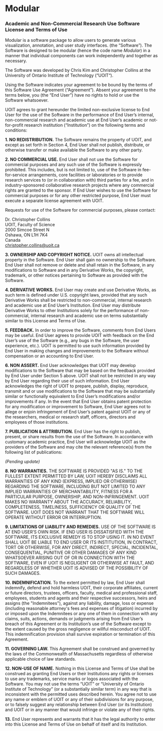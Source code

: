 # Modular

### Academic and Non-Commercial Research Use Software License and Terms of Use

Modular is a software package to allow users to generate various
visualization, annotation, and user study interfaces. (the “Software”).
The Software is designed to be modular (hence the code name
*Modular*) in a manner that individual components can work independently
and together as necessary.

The Software was developed by Chris Kim and Christopher Collins at the 
University of Ontario Institute of Technology (“UOIT“).

Using the Software indicates your agreement to be bound by the terms
of this Software Use Agreement (“Agreement”). Absent your agreement
to the terms below, you (the “End User”) have no rights to hold or
use the Software whatsoever.  

UOIT agrees to grant hereunder the limited non-exclusive license
to End User for the use of the Software in the performance of End
User’s internal, non-commercial research and academic use at End
User’s academic or not-for-profit research institution
(“Institution”) on the following terms and conditions:

**1.  NO REDISTRIBUTION.** The Software remains the property of UOIT, and except as set forth in Section 4, End User shall not publish, distribute, or otherwise transfer or make
available the Software to any other party.

**2.  NO COMMERCIAL USE.** End User shall not use the Software for
commercial purposes and any such use of the Software is expressly
prohibited. This includes, but is not limited to, use of the
Software in fee-for-service arrangements, core facilities or
laboratories or to provide research services to (or in collaboration
with) third parties for a fee, and in industry-sponsored
collaborative research projects where any commercial rights are
granted to the sponsor. If End User wishes to use the Software for
commercial purposes or for any other restricted purpose, End User
must execute a separate license agreement with UOIT.

Requests for use of the Software for commercial purposes, please
contact:

Dr. Christopher Collins\
UOIT, Faculty of Science\
2000 Simcoe Street N\
Oshawa, ON L1H 7K4\
Canada\
christopher.collins@uoit.ca

**3.  OWNERSHIP AND COPYRIGHT NOTICE.** UOIT owns all intellectual property in the Software. End User shall gain no ownership to the Software. End User shall not remove or delete and
shall retain in the Software, in any modifications to Software and
in any Derivative Works, the copyright, trademark, or other notices
pertaining to Software as provided with the Software.

**4.  DERIVATIVE WORKS.** End User may create and use Derivative Works,
as such term is defined under U.S. copyright laws, provided that any
such Derivative Works shall be restricted to non-commercial,
internal research and academic use at End User’s Institution. End
User may distribute Derivative Works to other Institutions solely
for the performance of non-commercial, internal research and
academic use on terms substantially similar to this License and
Terms of Use.

**5.  FEEDBACK.** In order to improve the Software, comments from End
Users may be useful. End User agrees to provide UOIT with
feedback on the End User’s use of the Software (e.g., any bugs in
the Software, the user experience, etc.).  UOIT is permitted to
use such information provided by End User in making changes and
improvements to the Software without compensation or an accounting
to End User.

**6.  NON ASSERT.** End User acknowledges that UOIT may develop modifications to the Software that
may be based on the feedback provided by End User under Section 5
above. UOIT shall not be
restricted in any way by End User regarding their use of such
information.  End User acknowledges the right of UOIT to prepare, publish, display, reproduce,
transmit and or use modifications to the Software that may be
substantially similar or functionally equivalent to End User’s
modifications and/or improvements if any.  In the event that End
User obtains patent protection for any modification or improvement
to Software, End User agrees not to allege or enjoin infringement of
End User’s patent against UOIT or any of the researchers, medical or research staff, officers,
directors and employees of those institutions.  

**7.  PUBLICATION & ATTRIBUTION.** End User has the right to publish,
present, or share results from the use of the Software.  In
accordance with customary academic practice, End User will
acknowledge UOIT as the providers of the Software and may cite the relevant reference(s) from the following list of publications:

_(Pending update)_

**8.  NO WARRANTIES.** THE SOFTWARE IS PROVIDED "AS IS." TO THE FULLEST
EXTENT PERMITTED BY LAW, UOIT HEREBY DISCLAIMS ALL WARRANTIES OF ANY KIND (EXPRESS, IMPLIED OR
OTHERWISE) REGARDING THE SOFTWARE, INCLUDING BUT NOT LIMITED TO ANY
IMPLIED WARRANTIES OF MERCHANTABILITY, FITNESS FOR A PARTICULAR
PURPOSE, OWNERSHIP, AND NON-INFRINGEMENT.  UOIT MAKES NO WARRANTY ABOUT THE ACCURACY,
RELIABILITY, COMPLETENESS, TIMELINESS, SUFFICIENCY OR QUALITY OF THE
SOFTWARE.  UOIT DOES NOT WARRANT
THAT THE SOFTWARE WILL OPERATE WITHOUT ERROR OR INTERRUPTION.

**9.  LIMITATIONS OF LIABILITY AND REMEDIES.** USE OF THE SOFTWARE IS AT
END USER’S OWN RISK. IF END USER IS DISSATISFIED WITH THE SOFTWARE,
ITS EXCLUSIVE REMEDY IS TO STOP USING IT.  IN NO EVENT SHALL
UOIT BE LIABLE TO END USER OR
ITS INSTITUTION, IN CONTRACT, TORT OR OTHERWISE, FOR ANY DIRECT,
INDIRECT, SPECIAL, INCIDENTAL, CONSEQUENTIAL, PUNITIVE OR OTHER
DAMAGES OF ANY KIND WHATSOEVER ARISING OUT OF OR IN CONNECTION WITH
THE SOFTWARE, EVEN IF UOIT IS
NEGLIGENT OR OTHERWISE AT FAULT, AND REGARDLESS OF WHETHER UOIT IS ADVISED OF THE POSSIBILITY OF
SUCH DAMAGES.

**10. INDEMNIFICATION.** To the extent permitted by law, End User shall
indemnify, defend and hold harmless UOIT, their corporate affiliates, current or future directors,
trustees, officers, faculty, medical and professional staff,
employees, students and agents and their respective successors,
heirs and assigns (the "Indemnitees"), against any liability,
damage, loss or expense (including reasonable attorney's fees and
expenses of litigation) incurred by or imposed upon the Indemnitees
or any one of them in connection with any claims, suits, actions,
demands or judgments arising from End User’s breach of this
Agreement or its Institution’s use of the Software except to the
extent caused by the gross negligence or willful misconduct of
UOIT. This indemnification
provision shall survive expiration or termination of this Agreement.

**11. GOVERNING LAW.** This Agreement shall be construed and governed by
the laws of the Commonwealth of Massachusetts regardless of
otherwise applicable choice of law standards.

**12. NON-USE OF NAME.**  Nothing in this License and Terms of Use shall
be construed as granting End Users or their Institutions any rights
or licenses to use any trademarks, service marks or logos associated
with the Software.  You may not use the terms “UOIT” or
“University of Ontario Institute of Technology” (or a substantially similar term) in any
way that is inconsistent with the permitted uses described
herein. You agree not to use any name or emblem of UOIT or any of their subdivisions for any purpose, or to
falsely suggest any relationship between End User (or its
Institution) and UOIT or in any
manner that would infringe or violate any of their rights.

**13.** End User represents and warrants that it has the legal authority
to enter into this License and Terms of Use on behalf of itself and
its Institution.